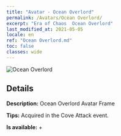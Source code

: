 ```yaml
---
title: "Avatar - Ocean Overlord"
permalink: /Avatars/Ocean Overlord/
excerpt: "Era of Chaos  Ocean Overlord"
last_modified_at: 2021-05-05
locale: en
ref: "Ocean Overlord.md"
toc: false
classes: wide
---
```

 ![Ocean Overlord](/images/a/avatarFrame_202.png)

## Details

 **Description:** Ocean Overlord Avatar Frame 

 **Tips:** Acquired in the Cove Attack event. 

 **Is available:**  + 

